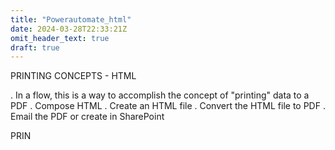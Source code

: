 ```yaml
---
title: "Powerautomate_html"
date: 2024-03-28T22:33:21Z
omit_header_text: true
draft: true
---
```


PRINTING CONCEPTS - HTML

. In a flow, this is a way to accomplish the
concept of "printing" data to a PDF
. Compose HTML
. Create an HTML file
. Convert the HTML file to PDF
. Email the PDF or create in SharePoint

PRIN